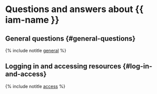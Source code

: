 # Questions and answers about {{ iam-name }}

## General questions {#general-questions}

{% include notitle [general](../../_qa/iam/general.md) %}

## Logging in and accessing resources {#log-in-and-access}

{% include notitle [access](../../_qa/iam/access.md) %}
